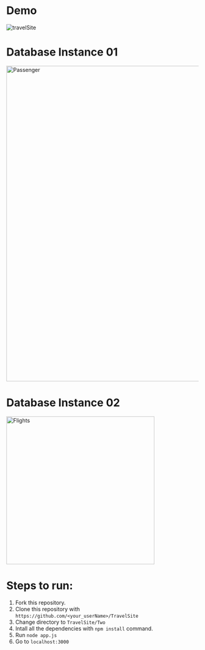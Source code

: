 # Demo
![travelSite](https://user-images.githubusercontent.com/57329774/87872271-98add400-c9d4-11ea-82b9-72ee774625ce.gif)

# Database Instance 01
<img width="828" alt="Passenger" src="https://user-images.githubusercontent.com/57329774/87872328-170a7600-c9d5-11ea-804b-b896e99534b7.PNG">

# Database Instance 02
<img width="388" alt="Flights" src="https://user-images.githubusercontent.com/57329774/87872334-30abbd80-c9d5-11ea-9301-7cd079542959.PNG">

# Steps to run:
1. Fork this repository.
2. Clone this repository with `https://github.com/<your_userName>/TravelSite`
3. Change directory to `TravelSite/Two`
4. Intall all the dependencies with `npm install` command.
5. Run `node app.js`
6. Go to `localhost:3000`
